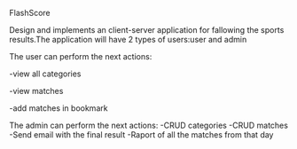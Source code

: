 
FlashScore

Design and implements an client-server application for fallowing the sports results.The application will have 2 types of users:user and admin

The user can perform the next actions:

 -view all categories
 
 -view matches
 
 -add matches in bookmark
 
 The admin can perform the next actions:
 -CRUD categories
 -CRUD matches
 -Send email with the final result
 -Raport of all the matches from that day
